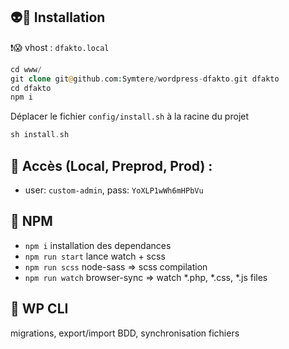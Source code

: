 ## 👽🤖 Installation
❗😱 vhost :  `dfakto.local`

```php
cd www/
git clone git@github.com:Symtere/wordpress-dfakto.git dfakto
cd dfakto
npm i
```

Déplacer le fichier `config/install.sh` à la racine du projet

```php
sh install.sh
```

## 🔐 Accès (Local, Preprod, Prod) :
- user: `custom-admin`, pass: `YoXLP1wWh6mHPbVu`

## 🦄 NPM
- `npm i` installation des dependances
- `npm run start` lance watch + scss
- `npm run scss`  node-sass => scss compilation
- `npm run watch` browser-sync => watch *.php, *.css, *.js files

## 🦉 WP CLI
migrations, export/import BDD, synchronisation fichiers
